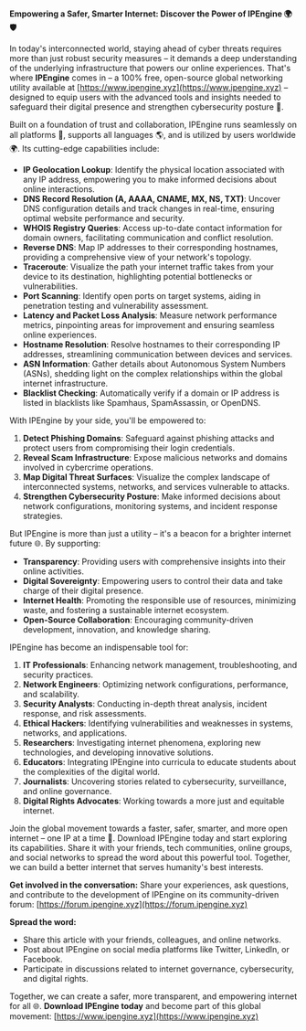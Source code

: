 **Empowering a Safer, Smarter Internet: Discover the Power of IPEngine 🌍🛡️**

In today's interconnected world, staying ahead of cyber threats requires more than just robust security measures – it demands a deep understanding of the underlying infrastructure that powers our online experiences. That's where **IPEngine** comes in – a 100% free, open-source global networking utility available at [https://www.ipengine.xyz](https://www.ipengine.xyz) – designed to equip users with the advanced tools and insights needed to safeguard their digital presence and strengthen cybersecurity posture 🔐.

Built on a foundation of trust and collaboration, IPEngine runs seamlessly on all platforms 📡, supports all languages 🌎, and is utilized by users worldwide 🌍. Its cutting-edge capabilities include:

*   **IP Geolocation Lookup**: Identify the physical location associated with any IP address, empowering you to make informed decisions about online interactions.
*   **DNS Record Resolution (A, AAAA, CNAME, MX, NS, TXT)**: Uncover DNS configuration details and track changes in real-time, ensuring optimal website performance and security.
*   **WHOIS Registry Queries**: Access up-to-date contact information for domain owners, facilitating communication and conflict resolution.
*   **Reverse DNS**: Map IP addresses to their corresponding hostnames, providing a comprehensive view of your network's topology.
*   **Traceroute**: Visualize the path your internet traffic takes from your device to its destination, highlighting potential bottlenecks or vulnerabilities.
*   **Port Scanning**: Identify open ports on target systems, aiding in penetration testing and vulnerability assessment.
*   **Latency and Packet Loss Analysis**: Measure network performance metrics, pinpointing areas for improvement and ensuring seamless online experiences.
*   **Hostname Resolution**: Resolve hostnames to their corresponding IP addresses, streamlining communication between devices and services.
*   **ASN Information**: Gather details about Autonomous System Numbers (ASNs), shedding light on the complex relationships within the global internet infrastructure.
*   **Blacklist Checking**: Automatically verify if a domain or IP address is listed in blacklists like Spamhaus, SpamAssassin, or OpenDNS.

With IPEngine by your side, you'll be empowered to:

1.  **Detect Phishing Domains**: Safeguard against phishing attacks and protect users from compromising their login credentials.
2.  **Reveal Scam Infrastructure**: Expose malicious networks and domains involved in cybercrime operations.
3.  **Map Digital Threat Surfaces**: Visualize the complex landscape of interconnected systems, networks, and services vulnerable to attacks.
4.  **Strengthen Cybersecurity Posture**: Make informed decisions about network configurations, monitoring systems, and incident response strategies.

But IPEngine is more than just a utility – it's a beacon for a brighter internet future 🌐. By supporting:

*   **Transparency**: Providing users with comprehensive insights into their online activities.
*   **Digital Sovereignty**: Empowering users to control their data and take charge of their digital presence.
*   **Internet Health**: Promoting the responsible use of resources, minimizing waste, and fostering a sustainable internet ecosystem.
*   **Open-Source Collaboration**: Encouraging community-driven development, innovation, and knowledge sharing.

IPEngine has become an indispensable tool for:

1.  **IT Professionals**: Enhancing network management, troubleshooting, and security practices.
2.  **Network Engineers**: Optimizing network configurations, performance, and scalability.
3.  **Security Analysts**: Conducting in-depth threat analysis, incident response, and risk assessments.
4.  **Ethical Hackers**: Identifying vulnerabilities and weaknesses in systems, networks, and applications.
5.  **Researchers**: Investigating internet phenomena, exploring new technologies, and developing innovative solutions.
6.  **Educators**: Integrating IPEngine into curricula to educate students about the complexities of the digital world.
7.  **Journalists**: Uncovering stories related to cybersecurity, surveillance, and online governance.
8.  **Digital Rights Advocates**: Working towards a more just and equitable internet.

Join the global movement towards a faster, safer, smarter, and more open internet – one IP at a time 🚀. Download IPEngine today and start exploring its capabilities. Share it with your friends, tech communities, online groups, and social networks to spread the word about this powerful tool. Together, we can build a better internet that serves humanity's best interests.

**Get involved in the conversation:** Share your experiences, ask questions, and contribute to the development of IPEngine on its community-driven forum: [https://forum.ipengine.xyz](https://forum.ipengine.xyz)

**Spread the word:**

*   Share this article with your friends, colleagues, and online networks.
*   Post about IPEngine on social media platforms like Twitter, LinkedIn, or Facebook.
*   Participate in discussions related to internet governance, cybersecurity, and digital rights.

Together, we can create a safer, more transparent, and empowering internet for all 🌐. **Download IPEngine today** and become part of this global movement: [https://www.ipengine.xyz](https://www.ipengine.xyz)